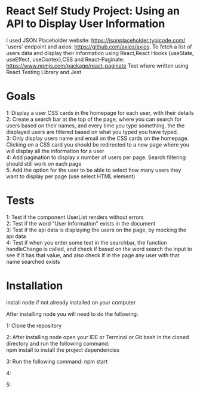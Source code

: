 # React Self Study Project: Using an API to Display User Information
I used JSON Placeholder website: https://jsonplaceholder.typicode.com/ 'users' endpoint and axios: https://github.com/axios/axios.
To fetch a list of users data and display their information using React,React Hooks {useState, useEffect, useContex},CSS and React-Paginate: https://www.npmjs.com/package/react-paginate 
Test where written using React Testing Library and Jest 

# Goals
1: Display a user CSS cards in the homepage for each user, with their details<br>
2: Create a search bar at the top of the page, where you can search for users based on their names, and every time you type something, the the displayed users are filtered based on what you typed you have typed. <br>
3: Only display users name and email on the CSS cards on the homepage. Clicking on a CSS card you should be redirected to a new page where you will display all the information for a user<br>
4: Add pagination to display x number of users per page. Search filtering should still work on each page<br>
5: Add the option for the user to be able to select how many users they want to display per page (use select HTML element) 

# Tests
1: Test if the component UserList renders without errors<br>
2: Test if the word "User Information" exists in the document<br>
3: Test if the api data is displaying the users on the page, by mocking the api data<br>
4: Test if when you enter some text in the searchbar, the function handleChange is called, and check if based on the word search the input to see if it has that value, and also check if in the page any user with that name searched exists<br>


# Installation

install node if not already installed on your computer

After installing node you will need to do the following:

1: Clone the repository

2: After installing node open your IDE or Terminal or Git bash in the cloned directory and run the following command:<br> npm install to install the project dependencies

3: Run the following command: npm start

4: 

5: 